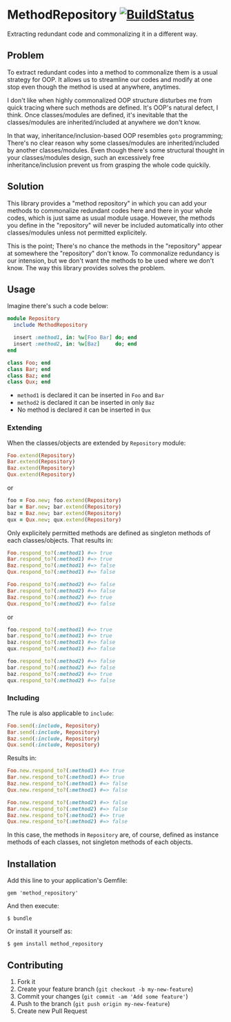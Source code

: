 # MethodRepository  [![BuildStatus](https://secure.travis-ci.org/kentaro/method_repository.png)](http://travis-ci.org/kentaro/method_repository)

Extracting redundant code and commonalizing it in a different way.

## Problem

To extract redundant codes into a method to commonalize them is a usual strategy for OOP. It allows us to streamline our codes and modify at one stop even though the method is used at anywhere, anytimes.

I don't like when highly commonalized OOP structure disturbes me from quick tracing where such methods are defined. It's OOP's natural defect, I think. Once  classes/modules are defined, it's inevitable that the classes/modules are inherited/included at anywhere we don't know.

In that way, inheritance/inclusion-based OOP resembles `goto` programming; There's no clear reason why some classes/modules are inherited/included by another classes/modules. Even though there's some structural thought in your classes/modules design, such an excessively free inheritance/inclusion prevent us from grasping the whole code quickily.

## Solution

This library provides a "method repository" in which you can add your methods to commonalize redundant codes here and there in your whole codes, which is just same as usual module usage. However, the methods you define in the "repository" will never be included automatically into other classes/modules unless not permitted explicitely.

This is the point; There's no chance the methods in the "repository" appear at somewhere the "repository" don't know. To commonalize redundancy is our intension, but we don't want the methods to be used where we don't know. The way this library provides solves the problem.

## Usage

Imagine there's such a code below:

```ruby
module Repository
  include MethodRepository

  insert :method1, in: %w[Foo Bar] do; end
  insert :method2, in: %w[Baz]     do; end
end

class Foo; end
class Bar; end
class Baz; end
class Qux; end
```

  * `method1` is declared it can be inserted in `Foo` and `Bar`
  * `method2` is declared it can be inserted in only `Baz`
  * No method is declared it can be inserted in `Qux`

### Extending

When the classes/objects are extended by `Repository` module:

```ruby
Foo.extend(Repository)
Bar.extend(Repository)
Baz.extend(Repository)
Qux.extend(Repository)
```

or

```ruby
foo = Foo.new; foo.extend(Repository)
bar = Bar.new; bar.extend(Repository)
baz = Baz.new; bar.extend(Repository)
qux = Qux.new; qux.extend(Repository)
```

Only explicitely permitted methods are defined as singleton methods of each classes/objects. That results in:

```ruby
Foo.respond_to?(:method1) #=> true
Bar.respond_to?(:method1) #=> true
Baz.respond_to?(:method1) #=> false
Qux.respond_to?(:method1) #=> false

Foo.respond_to?(:method2) #=> false
Bar.respond_to?(:method2) #=> false
Baz.respond_to?(:method2) #=> true
Qux.respond_to?(:method2) #=> false
```

or

```ruby
foo.respond_to?(:method1) #=> true
bar.respond_to?(:method1) #=> true
baz.respond_to?(:method1) #=> false
qux.respond_to?(:method1) #=> false

foo.respond_to?(:method2) #=> false
bar.respond_to?(:method2) #=> false
baz.respond_to?(:method2) #=> true
qux.respond_to?(:method2) #=> false
```

### Including

The rule is also applicable to `include`:

```ruby
Foo.send(:include, Repository)
Bar.send(:include, Repository)
Baz.send(:include, Repository)
Qux.send(:include, Repository)
```

Results in:

```ruby
Foo.new.respond_to?(:method1) #=> true
Bar.new.respond_to?(:method1) #=> true
Baz.new.respond_to?(:method1) #=> false
Qux.new.respond_to?(:method1) #=> false

Foo.new.respond_to?(:method2) #=> false
Bar.new.respond_to?(:method2) #=> false
Baz.new.respond_to?(:method2) #=> true
Qux.new.respond_to?(:method2) #=> false
```

In this case, the methods in `Repository` are, of course, defined as instance methods of each classes, not singleton methods of each objects.

## Installation

Add this line to your application's Gemfile:

    gem 'method_repository'

And then execute:

    $ bundle

Or install it yourself as:

    $ gem install method_repository

## Contributing

1. Fork it
2. Create your feature branch (`git checkout -b my-new-feature`)
3. Commit your changes (`git commit -am 'Add some feature'`)
4. Push to the branch (`git push origin my-new-feature`)
5. Create new Pull Request

